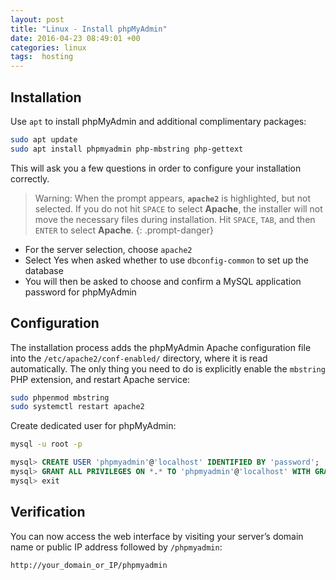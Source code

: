 ```yaml
---
layout: post
title: "Linux - Install phpMyAdmin"
date: 2016-04-23 08:49:01 +00
categories: linux
tags:  hosting
---
```


## Installation

Use `apt` to install phpMyAdmin and additional complimentary packages:

```bash
sudo apt update
sudo apt install phpmyadmin php-mbstring php-gettext
```

This will ask you a few questions in order to configure your installation correctly.

>Warning: When the prompt appears, **`apache2`** is highlighted, but not selected. If you do not hit `SPACE` to select **Apache**, the installer will not move the necessary files during installation. Hit `SPACE`, `TAB`, and then `ENTER` to select **Apache**.
{: .prompt-danger}

- For the server selection, choose `apache2`
- Select Yes when asked whether to use `dbconfig-common` to set up the database
- You will then be asked to choose and confirm a MySQL application password for phpMyAdmin

## Configuration

The installation process adds the phpMyAdmin Apache configuration file into the `/etc/apache2/conf-enabled/` directory, where it is read automatically. The only thing you need to do is explicitly enable the `mbstring` PHP extension, and restart Apache service:

```bash
sudo phpenmod mbstring
sudo systemctl restart apache2
```

Create dedicated user for phpMyAdmin:

```bash
mysql -u root -p
```

```sql
mysql> CREATE USER 'phpmyadmin'@'localhost' IDENTIFIED BY 'password';
mysql> GRANT ALL PRIVILEGES ON *.* TO 'phpmyadmin'@'localhost' WITH GRANT OPTION;
mysql> exit
```

## Verification

You can now access the web interface by visiting your server’s domain name or public IP address followed by `/phpmyadmin`:

`http://your_domain_or_IP/phpmyadmin`
